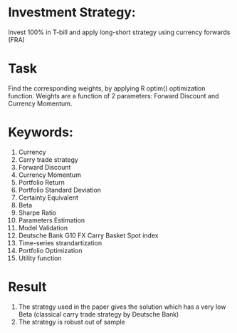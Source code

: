 # Investment Strategy:
Invest 100\% in T-bill and apply long-short strategy using currency forwards (FRA)
# Task 
Find the corresponding weights, by applying R optim() optimization function.
Weights are a function of 2 parameters: Forward Discount and Currency Momentum.
# Keywords:
1. Currency
2. Carry trade strategy
3. Forward Discount
4. Currency Momentum
5. Portfolio Return
6. Portfolio Standard Deviation
7. Certainty Equivalent
8. Beta
9. Sharpe Ratio
10. Parameters Estimation
11. Model Validation
12. Deutsche Bank G10 FX Carry Basket Spot index
13. Time-series strandartization
14. Portfolio Optimization
15. Utility function

# Result
1. The strategy used in the paper gives the solution which has a very low Beta (classical carry trade strategy by Deutsche Bank)
2. The strategy is robust out of sample
